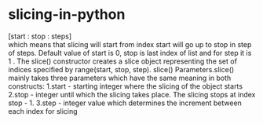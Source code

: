 # slicing-in-python
 [start : stop : steps]  
which means that slicing will start from index start
 will go up to stop in step of steps. 
 Default value of start is 0, stop is last index of list
 and for step it is 1 .
The slice() constructor creates a slice object representing the set of indices specified by range(start, stop, step).
slice() Parameters.slice() mainly takes three parameters which have the same meaning in both constructs:
1.start - starting integer where the slicing of the object starts
2.stop - integer until which the slicing takes place. The slicing stops at index stop - 1.
3.step - integer value which determines the increment between each index for slicing
